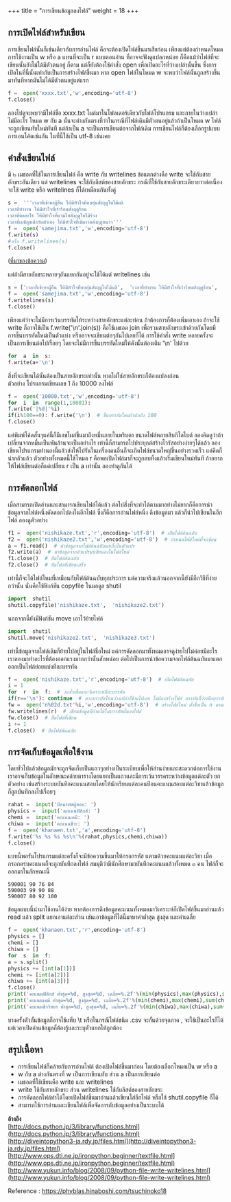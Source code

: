 +++
title = "การเขียนข้อมูลลงไฟล์"
weight = 18
+++


## **การเปิดไฟล์สำหรับเขียน**  
การเขียนไฟล์นั้นก็เช่นเดียวกับการอ่านไฟล์ คือจะต้องเปิดไฟล์ขึ้นมาเสียก่อน เพียงแต่ต้องกำหนดโหมดการใช้งานเป็น w หรือ a แทนที่จะเป็น r แบบตอนอ่าน  ที่อาจจะฟังดูแปลกหน่อย ก็คือแม้ว่าไฟล์ที่จะเขียนนั้นยังไม่ได้มีตัวตนอยู่ ก็ตาม แต่ก็ยังต้องใช้คำสั่ง open เพื่อเปิดอะไรที่ว่างเปล่านั้นขึ้น ซึ่งการเปิดในที่นี้นั้นเท่ากับเป็นการสร้างไฟล์ขึ้นมา  หาก open ไฟล์ในโหมด w จะพบว่าไฟล์นั้นถูกสร้างขึ้นมาทันทีหากมันไม่ได้มีตัวตนอยู่แต่แรก
```py
f =  open('xxxx.txt','w',encoding='utf-8')  
f.close()
```
  
ลองไปดูจะพบว่ามีไฟล์ชื่อ xxxx.txt โผล่มาในโฟลเดอร์เดียวกับไฟล์โปรแกรม และภายในว่างเปล่าไม่มีอะไร  โหมด w กับ a นั้นจะต่างกันตรงที่ว่าในกรณีที่ไฟล์เดิมมีตัวตนอยู่แล้วถ้าเป็นโหมด w ไฟล์จะถูกเขียนทับใหม่ทันที แต่ถ้าเป็น a จะเป็นการเขียนต่อจากไฟล์เดิม  การเขียนไฟล์ก็ต้องเลือกรูปแบบการเอนโค้ดเช่นกัน ในที่นี้ใช้เป็น utf-8 เช่นเคย  
  
  
  
## **คำสั่งเขียนไฟล์**  

มี ๒ เมธอดที่ใช้ในการเขียนไฟล์ คือ write กับ writelines ข้อแตกต่างคือ write จะใช้กับสายอักขระอันเดียว แต่ writelines จะใช้กับลิสต์ของสายอักขระ  กรณีที่ใช้กับสายอักขระเดียวยาวต่อเนื่อง จะใช้ write หรือ writelines ก็ได้เหมือนกันทั้งคู่
```py
s =  '''เวลาที่เข้าหาผู้อื่น ให้มีหัวใจที่อบอุ่นดั่งฤดูใบไม้ผลิ  
เวลาที่ทำงาน ให้มีหัวใจที่เร่าร้อนดั่งฤดูร้อน  
เวลาที่คิดอะไร ให้มีหัวใจที่แจ่มใสดั่งฤดูใบไม้ร่วง  
เวลาที่เผชิญหน้ากับตัวเอง ให้มีหัวใจที่เข้มงวดดั่งฤดูหนาว'''  
f =  open('samejima.txt','w',encoding='utf-8')  
f.write(s)  
#หรือ f.writelines(s)  
f.close()
```
([ที่มาของข้อความ](http://hinaboshi.com/walidet/752384088113698))  
  
แต่ถ้ามีสายอักขระหลายๆอันแยกกันอยู่จะใช้ได้แต่ writelines เช่น
```py
s = ['เวลาที่เข้าหาผู้อื่น ให้มีหัวใจที่อบอุ่นดั่งฤดูใบไม้ผลิ',  'เวลาที่ทำงาน ให้มีหัวใจที่เร่าร้อนดั่งฤดูร้อน',  'เวลาที่คิดอะไร ให้มีหัวใจที่แจ่มใสดั่งฤดูใบไม้ร่วง',  'เวลาที่เผชิญหน้ากับตัวเอง ให้มีหัวใจที่เข้มงวดดั่งฤดูหนาว']  
f =  open('samejima.txt','w',encoding='utf-8')  
f.writelines(s)  
f.close()
```
  
เพียงแต่ว่าจะไม่มีการเว้นบรรทัดให้ระหว่างสายอักขระแต่ละท่อน ถ้าต้องการก็ต้องเพิ่มเอาเอง  ถ้าจะใช้ write ก็อาจใช้เป็น f.write('\n'.join(s)) คือใช้เมธอด join เพื่อรวมสายอักขระเข้าด้วยกันโดยมีการขึ้นบรรทัดใหม่เป็นตัวแบ่ง  หรืออาจจะเขียนต่อๆกันไปเลยก็ได้ การใช้คำสั่ง write หลายครั้งจะเป็นการเขียนต่อไปเรื่อยๆ โดยจะไม่มีการขึ้นบรรทัดใหม่ให้ดังนั้นต้องเติม '\n' ไปด้วย
```py
for  a  in  s:  
f.write(a+'\n')
```
  
สิ่งที่จะเขียนได้นั้นต้องเป็นสายอักขระเท่านั้น หากไม่ใช่สายอักขระก็ต้องแปลงก่อน  
ตัวอย่าง โปรแกรมเขียนเลข 1 ถึง 10000 ลงไฟล์
```py
f =  open('10000.txt','w',encoding='utf-8')  
for  i  in  range(1,10001):  
f.write('|%d|'%i)  
if(i%100==0): f.write('\n')  # ขึ้นบรรทัดใหม่ถ้านับถึง 100  
f.close()
```
  
แค่พิมพ์โค้ดสั้นๆแค่นี้ก็มีเลขโผล่ขึ้นมาถึงหมื่นภายในพริบตา ขนาดไฟล์หลายสิบกิโลไบต์ ลองคิดดูว่าถ้าเปลี่ยนจากหมื่นเป็นพันล้านจะเป็นอย่างไร  เท่านี้ก็สามารถไปประยุกต์สร้างไวรัสอย่างง่ายๆได้แล้ว ลองเขียนโปรแกรมทำนองนี้แล้วส่งให้ไปรันในเครื่องคนอื่นก็จะเกิดไฟล์ขนาดใหญ่ขึ้นอย่างรวดเร็ว แค่คิดก็น่ากลัวแล้ว  ตัวอย่างทั้งหมดนี้ใช้โหมด r คือพอเปิดไฟล์มาก็จะถูกลบทิ้งแล้วเริ่มเขียนใหม่ทันที ถ้าอยากให้ไฟล์เขียนต่อก็แค่เปลี่ยน r เป็น a เท่านั้น ลองทำดูกันได้  
  
  
  
## **การคัดลอกไฟล์**  

เมื่อสามารถเปิดอ่านและสามารถเขียนไฟล์ได้แล้ว ต่อไปสิ่งที่จะทำได้ตามมาอย่างไม่ยากก็คือการนำข้อมูลจากไฟล์หนึ่งคัดลอกไปลงในอีกไฟล์ ซึ่งก็คือการอ่านไฟล์หนึ่ง ดึงข้อมูลมา แล้วก็นำไปเขียนในอีกไฟล์ ลองดูตัวอย่าง
```py
f1 =  open('nishikaze.txt','r',encoding='utf-8')  # เปิดไฟล์ต้นฉบับ  
f2 =  open('nishikaze2.txt','w',encoding='utf-8')  # กำหนดไฟล์ใหม่ที่จะเขียน  
a = f1.read()  # นำข้อมูลจากไฟล์ต้นฉบับมาเก็บในตัวแปร  
f2.write(a)  # นำข้อมูลจากตัวแปรมาเขียนลงในไฟล์ใหม่  
f1.close()  # ปิดไฟล์ต้นฉบับ  
f2.close()  # ปิดไฟล์ที่เขียนเสร็จ
```
  
เท่านี้ก็จะได้ไฟล์ใหมที่เหมือนกับไฟล์ต้นฉบับทุกประการ  แต่ความจริงแล้วนอกจากนี้ยังมีอีกวิธีที่ง่ายกว่านั้น นั่นคือใช้ฟังก์ชัน copyfile ในมอดูล shutil
```py
import  shutil  
shutil.copyfile('nishikaze.txt',  'nishikaze2.txt')
```
  
นอกจากนี้ยังมีฟังก์ชัน move เอาไว้ย้ายไฟล์
```py
import  shutil  
shutil.move('nishikaze2.txt',  'nishikaze3.txt')
```
  
เท่านี้ข้อมูลจากไฟล์เดิมก็ย้ายไปอยู่ในไฟล์ชื่อใหม่  แค่การคัดลอกมาทั้งหมดอาจดูง่ายไปไม่ค่อยมีอะไร เราลองมาทำอะไรที่ต้องออกแรงมากกว่านั้นสักหน่อย  ต่อไปเป็นการนำข้อความจากไฟล์ต้นฉบับมาแตกออกเป็นไฟล์ย่อยแบ่งทีละบรรทัด
```py
f =  open('nishikaze.txt','r',encoding='utf-8')  # เปิดไฟล์ต้นฉบับ  
i = 1  
for  r  in  f:  # วนซ้ำเพื่อแยกวิเคราะห์ทีละบรรทัด  
if(r=='\n'): continue  # หากบรรทัดไหนว่างเปล่าก็ข้ามไปเลย ไม่ต้องสร้างไฟล์ บรรทัดที่ว่างคือบรรทัดที่มีแต่ \n คือคำสั่งขึ้นบรรทัดใหม่  
fw =  open('n%02d.txt'%i,'w',encoding='utf-8')  # สร้างไฟล์ใหม่ ตั้งชื่อเป็น n ตามด้วยหมายเลข  
fw.writelines(r)  # เขียนข้อมูลที่อ่านได้ในบรรทัดนั้นลงไฟล์  
fw.close()  # ปิดไฟล์ที่เขียน  
i += 1  
f.close()  # ปิดไฟล์ต้นฉบับ
```
  
  
  
## **การจัดเก็บข้อมูลเพื่อใช้งาน**  
โดยทั่วไปแล้วข้อมูลมักจะถูกจัดเก็บเป็นแถวๆอย่างเป็นระเบียบเพื่อให้อ่านง่ายและสะดวกต่อการใช้งาน  เราอาจเก็บข้อมูลในลักษณะคล้ายตารางโดยแยกเป็นแถวและมีการเว้นวรรคระหว่างข้อมูลแต่ละตัว  ยกตัวอย่าง เช่นสร้างระบบบันทึกคะแนนสอบโดยให้นักเรียนแต่ละคนป้อนคะแนนสอบแต่ละวิชาแล้วข้อมูลก็ถูกบันทึกลงไปเรื่อยๆ
```py
rahat =  input('ป้อนรหัสผู้สอบ: ')  
physics =  input('คะแนนฟิสิกส์: ')  
chemi =  input('คะแนนเคมี: ')  
chiwa =  input('คะแนนชีวะ: ')  
f =  open('khanaen.txt','a',encoding='utf-8')  
f.write('%s %s %s %s\n'%(rahat,physics,chemi,chiwa))  
f.close()
```
  
แบบนี้พอรันโปรแกรมแต่ละครั้งก็จะมีข้อความขึ้นมาให้กรอกรหัส แตามด้วยคะแนนแต่ละวิชา เมื่อกรอกครบคะแนนก็จะถูกบันทึกลงไฟล์  สมมุติว่ามีนักศึกษามาบันทึกคะแนนแล้วทั้งหมด ๓ คน ไฟล์ก็จะออกมาในลักษณะนี้
```
590001 90 76 84  
590003 99 90 88  
590007 80 92 100
```
  
ข้อมูลแบบนี้นำมาใช้งานได้ง่าย หากต้องการดึงข้อมูลคะแนนทั้งหมดมาวิเคราะห์ก็เปิดไฟล์ขึ้นมาอ่านแล้ว read แล้ว split แยกเอาแต่ละส่วน  เช่นเอาข้อมูลที่ได้นี้มาหาค่าต่ำสุด สูงสุด และค่าเฉลี่ย
```py
f =  open('khanaen.txt','r',encoding='utf-8')  
physics = []  
chemi = []  
chiwa = []  
for  s  in  f:  
a = s.split()  
physics += [int(a[1])]  
chemi += [int(a[2])]  
chiwa += [int(a[3])]  
f.close()  
print('คะแนนฟิสิกส์ ต่ำสุด=%d, สูงสุด=%d, เฉลี่ย=%.2f'%(min(physics),max(physics),sum(physics)/len(physics)))  
print('คะแนนเคมี ต่ำสุด=%d, สูงสุด=%d, เฉลี่ย=%.2f'%(min(chemi),max(chemi),sum(chemi)/len(chemi)))  
print('คะแนนชีววิทยา ต่ำสุด=%d, สูงสุด=%d, เฉลี่ย=%.2f'%(min(chiwa),max(chiwa),sum(chiwa)/len(chiwa)))
```
  
บางครั้งตัวกั้นข้อมูลก็อาจใช้แท็บ \t หรือในกรณีไฟล์ชนิด .csv จะกั้นด้วยจุลภาค ,  จะใช้เป็นอะไรก็ได้ แต่เวลาเปิดอ่านข้อมูลก็ต้องรู้และระบุตัวแยกให้ถูกต้อง  
  
  
  
## **สรุปเนื้อหา**  
- การเขียนไฟล์ก็คล้ายกับการอ่านไฟล์ ต้องเปิดไฟล์ขึ้นมาก่อน โดยต้องเลือกโหมดเป็น w หรือ a  
- w กับ a ต่างกันตรงที่ w เป็นการเขียนทับ ส่วน a เป็นการเขียนต่อ  
- เมธอดที่ใช้เขียนคือ write และ writelines  
- write ใช้กับสายอักขระ ส่วน writelines ใช้กับลิสต์ของสายอักขระ  
- การคัดลอกไฟล์ทำได้โดยเปิดไฟล์ขึ้นมาอ่านแล้วเขียนใส่อีกไฟล์ หรือใช้ shutil.copyfile ก็ได้  
- สามารถใช้การอ่านและเขียนไฟล์เพื่อจัดการกับข้อมูลอย่างเป็นระบบได้  
  
  
  
**อ้างอิง**  
[http://docs.python.jp/3/library/functions.html](http://docs.python.jp/3/library/functions.html)  
[http://diveintopython3-ja.rdy.jp/files.html](http://diveintopython3-ja.rdy.jp/files.html)  
[http://www.ops.dti.ne.jp/ironpython.beginner/textfile.html](http://www.ops.dti.ne.jp/ironpython.beginner/textfile.html)  
[http://www.yukun.info/blog/2008/09/python-file-write-writelines.html](http://www.yukun.info/blog/2008/09/python-file-write-writelines.html)

Reference : https://phyblas.hinaboshi.com/tsuchinoko18